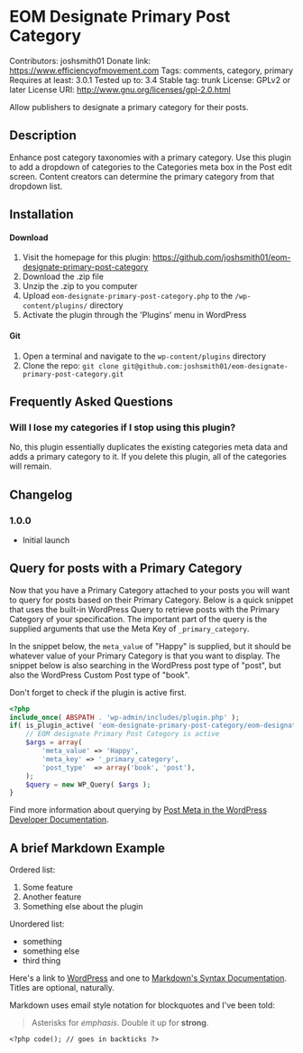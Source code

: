 # EOM Designate Primary Post Category #
Contributors: joshsmith01
Donate link: https://www.efficiencyofmovement.com
Tags: comments, category, primary
Requires at least: 3.0.1
Tested up to: 3.4
Stable tag: trunk
License: GPLv2 or later
License URI: http://www.gnu.org/licenses/gpl-2.0.html

Allow publishers to designate a primary category for their posts.
## Description ##

Enhance post category taxonomies with a primary category. Use this plugin to add a dropdown of categories to the
Categories meta box in the Post edit screen. Content creators can determine the primary category from that dropdown list.

## Installation ##

#### Download
1. Visit the homepage for this plugin: https://github.com/joshsmith01/eom-designate-primary-post-category
2. Download the .zip file
3. Unzip the .zip to you computer
4. Upload `eom-designate-primary-post-category.php` to the `/wp-content/plugins/` directory
5. Activate the plugin through the 'Plugins' menu in WordPress

#### Git
1. Open a terminal and navigate to the `wp-content/plugins` directory
2. Clone the repo: `git clone git@github.com:joshsmith01/eom-designate-primary-post-category.git`


## Frequently Asked Questions ##
### Will I lose my categories if I stop using this plugin? ###

No, this plugin essentially duplicates the existing categories meta data and adds a primary category to it.
If you delete this plugin, all of the categories will remain.

## Changelog ##

### 1.0.0 ###
* Initial launch


## Query for posts with a Primary Category ##

Now that you have a Primary Category attached to your posts you will want to query for posts based on their Primary Category. Below is a quick snippet that uses the built-in WordPress Query to retrieve posts with the Primary Category of your specification. The important part of the query is the supplied arguments that use the Meta Key of `_primary_category`.
 
In the snippet below, the `meta_value` of "Happy" is supplied, but it should be whatever value of your Primary Category is that you want to display. The snippet below is also searching in the WordPress post type of "post", but also the WordPress Custom Post type of "book".

Don't forget to check if the plugin is active first. 
```php
<?php
include_once( ABSPATH . 'wp-admin/includes/plugin.php' );
if( is_plugin_active( 'eom-designate-primary-post-category/eom-designate-primary-post-category.php' ) ) {
    // EOM designate Primary Post Category is active
    $args = array(
        'meta_value' => 'Happy',
        'meta_key' => '_primary_category',
        'post_type'  => array('book', 'post'),
    );
    $query = new WP_Query( $args );
}
```

Find more information about querying by [Post Meta in the WordPress Developer Documentation](https://developer.wordpress.org/reference/classes/wp_query/#custom-field-post-meta-parameters).

## A brief Markdown Example ##

Ordered list:

1. Some feature
1. Another feature
1. Something else about the plugin

Unordered list:

* something
* something else
* third thing

Here's a link to [WordPress](http://wordpress.org/ "Your favorite software") and one to [Markdown's Syntax Documentation][markdown syntax].
Titles are optional, naturally.

[markdown syntax]: http://daringfireball.net/projects/markdown/syntax
            "Markdown is what the parser uses to process much of the readme file"

Markdown uses email style notation for blockquotes and I've been told:
> Asterisks for *emphasis*. Double it up  for **strong**.

`<?php code(); // goes in backticks ?>`
